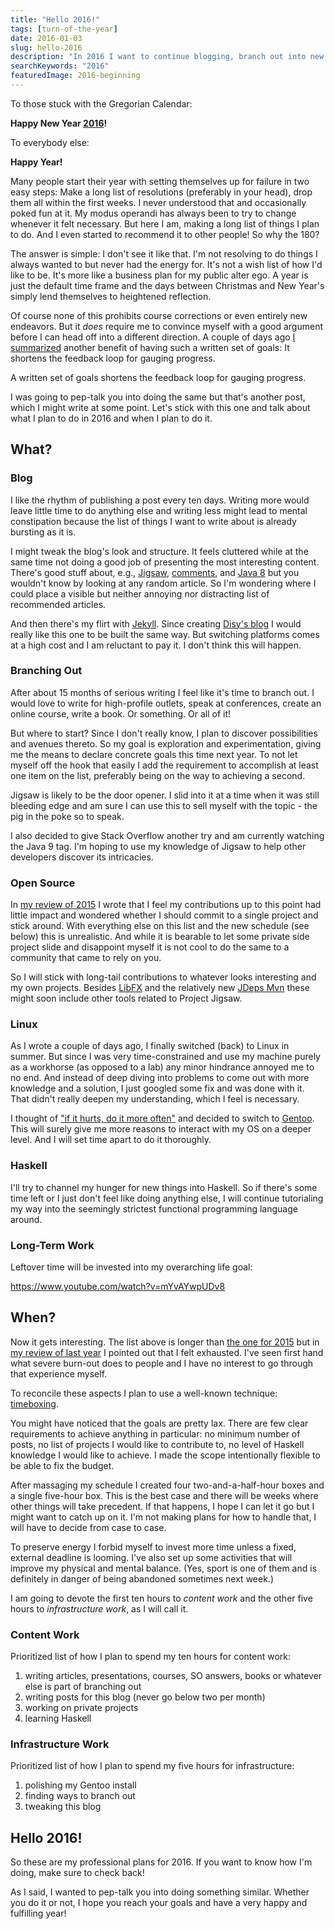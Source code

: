 ```yaml
---
title: "Hello 2016!"
tags: [turn-of-the-year]
date: 2016-01-03
slug: hello-2016
description: "In 2016 I want to continue blogging, branch out into new areas, work on my private projects, learn me a Haskell, and prevent exhaustion.Wow, so much to do."
searchKeywords: "2016"
featuredImage: 2016-beginning
---
```


To those stuck with the Gregorian Calendar:

**Happy New Year [2016](https://twitter.com/standupmaths/status/681122790943125504)!**

To everybody else:

**Happy Year!**

Many people start their year with setting themselves up for failure in two easy steps: Make a long list of resolutions (preferably in your head), drop them all within the first weeks.
I never understood that and occasionally poked fun at it.
My modus operandi has always been to try to change whenever it felt necessary.
But here I am, making a long list of things I plan to do.
And I even started to recommend it to other people!
So why the 180?

The answer is simple: I don't see it like that.
I'm not resolving to do things I always wanted to but never had the energy for.
It's not a wish list of how I'd like to be.
It's more like a business plan for my public alter ego.
A year is just the default time frame and the days between Christmas and New Year's simply lend themselves to heightened reflection.

Of course none of this prohibits course corrections or even entirely new endeavors.
But it *does* require me to convince myself with a good argument before I can head off into a different direction.
A couple of days ago [I summarized](goodbye-2015) another benefit of having such a written set of goals: It shortens the feedback loop for gauging progress.

<pullquote>A written set of goals shortens the feedback loop for gauging progress.</pullquote>

I was going to pep-talk you into doing the same but that's another post, which I might write at some point.
Let's stick with this one and talk about what I plan to do in 2016 and when I plan to do it.

## What?

### Blog

I like the rhythm of publishing a post every ten days.
Writing more would leave little time to do anything else and writing less might lead to mental constipation because the list of things I want to write about is already bursting as it is.

I might tweak the blog's look and structure.
It feels cluttered while at the same time not doing a good job of presenting the most interesting content.
There's good stuff about, e.g., [Jigsaw](tag:project-jigsaw), [comments](tag:documentation), and [Java 8](tag:java-8) but you wouldn't know by looking at any random article.
So I'm wondering where I could place a visible but neither annoying nor distracting list of recommended articles.

And then there's my flirt with [Jekyll](http://jekyllrb.com/).
Since creating [Disy's blog](http://blog.disy.net/) I would really like this one to be built the same way.
But switching platforms comes at a high cost and I am reluctant to pay it.
I don't think this will happen.

### Branching Out

After about 15 months of serious writing I feel like it's time to branch out.
I would love to write for high-profile outlets, speak at conferences, create an online course, write a book.
Or something.
Or all of it!

But where to start?
Since I don't really know, I plan to discover possibilities and avenues thereto.
So my goal is exploration and experimentation, giving me the means to declare concrete goals this time next year.
To not let myself off the hook that easily I add the requirement to accomplish at least one item on the list, preferably being on the way to achieving a second.

Jigsaw is likely to be the door opener.
I slid into it at a time when it was still bleeding edge and am sure I can use this to sell myself with the topic - the pig in the poke so to speak.

I also decided to give Stack Overflow another try and am currently watching the Java 9 tag.
I'm hoping to use my knowledge of Jigsaw to help other developers discover its intricacies.

### Open Source

In [my review of 2015](goodbye-2015) I wrote that I feel my contributions up to this point had little impact and wondered whether I should commit to a single project and stick around.
With everything else on this list and the new schedule (see below) this is unrealistic.
And while it is bearable to let some private side project slide and disappoint myself it is not cool to do the same to a community that came to rely on you.

So I will stick with long-tail contributions to whatever looks interesting and my own projects.
Besides [LibFX](http://libfx.codefx.org/) and the relatively new [JDeps Mvn](https://github.com/CodeFX-org/JDeps-Maven-Plugin/) these might soon include other tools related to Project Jigsaw.

### Linux

As I wrote a couple of days ago, I finally switched (back) to Linux in summer.
But since I was very time-constrained and use my machine purely as a workhorse (as opposed to a lab) any minor hindrance annoyed me to no end.
And instead of deep diving into problems to come out with more knowledge and a solution, I just googled some fix and was done with it.
That didn't really deepen my understanding, which I feel is necessary.

I thought of ["if it hurts, do it more often"](http://www.martinfowler.com/bliki/FrequencyReducesDifficulty.html) and decided to switch to [Gentoo](https://www.gentoo.org/).
This will surely give me more reasons to interact with my OS on a deeper level.
And I will set time apart to do it thoroughly.

### Haskell

I'll try to channel my hunger for new things into Haskell.
So if there's some time left or I just don't feel like doing anything else, I will continue tutorialing my way into the seemingly strictest functional programming language around.

### Long-Term Work

Leftover time will be invested into my overarching life goal:

https://www.youtube.com/watch?v=mYvAYwpUDv8

## When?

Now it gets interesting.
The list above is longer than [the one for 2015](hello-2015) but in [my review of last year](goodbye-2015) I pointed out that I felt exhausted.
I've seen first hand what severe burn-out does to people and I have no interest to go through that experience myself.

To reconcile these aspects I plan to use a well-known technique: [timeboxing](https://en.wikipedia.org/wiki/Timeboxing).

You might have noticed that the goals are pretty lax.
There are few clear requirements to achieve anything in particular: no minimum number of posts, no list of projects I would like to contribute to, no level of Haskell knowledge I would like to achieve.
I made the scope intentionally flexible to be able to fix the budget.

After massaging my schedule I created four two-and-a-half-hour boxes and a single five-hour box.
This is the best case and there will be weeks where other things will take precedent.
If that happens, I hope I can let it go but I might want to catch up on it.
I'm not making plans for how to handle that, I will have to decide from case to case.

To preserve energy I forbid myself to invest more time unless a fixed, external deadline is looming.
I've also set up some activities that will improve my physical and mental balance.
(Yes, sport is one of them and is definitely in danger of being abandoned sometimes next week.)

I am going to devote the first ten hours to *content work* and the other five hours to *infrastructure work*, as I will call it.

### Content Work

Prioritized list of how I plan to spend my ten hours for content work:

1. writing articles, presentations, courses, SO answers, books or whatever else is part of branching out
2. writing posts for this blog (never go below two per month)
3. working on private projects
4. learning Haskell

### Infrastructure Work

Prioritized list of how I plan to spend my five hours for infrastructure:

1. polishing my Gentoo install
2. finding ways to branch out
3. tweaking this blog

## Hello 2016!

So these are my professional plans for 2016.
If you want to know how I'm doing, make sure to check back!

As I said, I wanted to pep-talk you into doing something similar.
Whether you do it or not, I hope you reach your goals and have a very happy and fulfilling year!
